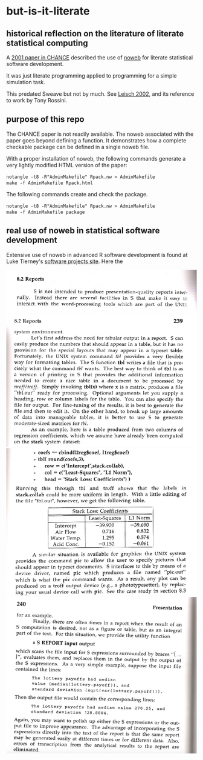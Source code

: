 # but-is-it-literate

## historical reflection on the literature of literate statistical computing

A [2001 paper in CHANCE](https://amstat.tandfonline.com/doi/abs/10.1080/09332480.2001.10542284#.W6uA-hNKh0s) described the use of
[noweb](https://www.cs.tufts.edu/~nr/noweb/) for literate
statistical software development.

It was just literate programming applied to programming
for a simple simulation task.

This predated Sweave but not by much.  See [Leisch 2002](https://cran.r-project.org/doc/Rnews/Rnews_2002-3.pdf), and its reference to work by
Tony Rossini.

## purpose of this repo

The CHANCE paper is not readily available.  The noweb
associated with the paper goes beyond defining a function.
It demonstrates how a complete checkable package can be defined
in a single noweb file.  

With a proper installation of noweb, the following commands
generate a very lightly modified HTML version of the paper:
```
notangle -t8 -R"AdminMakefile" Rpack.nw > AdminMakefile
make -f AdminMakefile Rpack.html
```

The following commands create and check the package.
```
notangle -t8 -R"AdminMakefile" Rpack.nw > AdminMakefile
make -f AdminMakefile package
```


## real use of noweb in statistical software development

Extensive use of noweb in advanced R software development
is found at Luke Tierney's [software projects site](http://homepage.divms.uiowa.edu/~luke/R/regexp.html).  Here the

![](first.png)
![](mid1.png)
![](mid2.png)
![](last.png)

